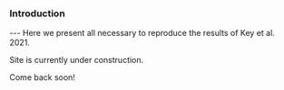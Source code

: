 <h3>Introduction</h3>  
---  
Here we present all necessary to reproduce the results of Key et al. 2021.
  

Site is currently under construction.

Come back soon!

